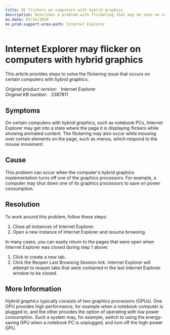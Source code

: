 ```yaml
---
title: IE flickers on computers with hybrid graphics
description: Describes a problem with flickering that may be seen on certain notebook POCs, and describes a workaround.
ms.date: 03/16/2020
ms.prod-support-area-path: Internet Explorer
---
```

# Internet Explorer may flicker on computers with hybrid graphics

This article provides steps to solve the flickering issue that occurs on certain computers with *hybrid graphics*.

_Original product version:_ &nbsp; Internet Explorer  
_Original KB number:_ &nbsp; 2387811

## Symptoms

On certain computers with *hybrid graphics*, such as notebook PCs, Internet Explorer may get into a state where the page it is displaying flickers while showing animated content. The flickering may also occur while mousing over certain elements on the page, such as menus, which respond to the mouse movement.

## Cause

This problem can occur when the computer's hybrid graphics implementation turns off one of the graphics processors. For example, a computer may shut down one of its graphics processors to save on power consumption.

## Resolution

To work around this problem, follow these steps:

1. Close all instances of Internet Explorer.
2. Open a new instance of Internet Explorer and resume browsing.

In many cases, you can easily return to the pages that were open when Internet Explorer was closed during step 1 above:

1. Click to create a new tab.
2. Click the Reopen Last Browsing Session link. Internet Explorer will attempt to reopen tabs that were contained in the last Internet Explorer window to be closed.

## More Information

*Hybrid graphics* typically consists of two graphics processors (GPUs). One GPU provides high performance, for example when a notebook computer is plugged in, and the other provides the option of operating with low power consumption. Such a system may, for example, switch to using the energy- saving GPU when a notebook PC is unplugged, and turn off the high-power GPU.

